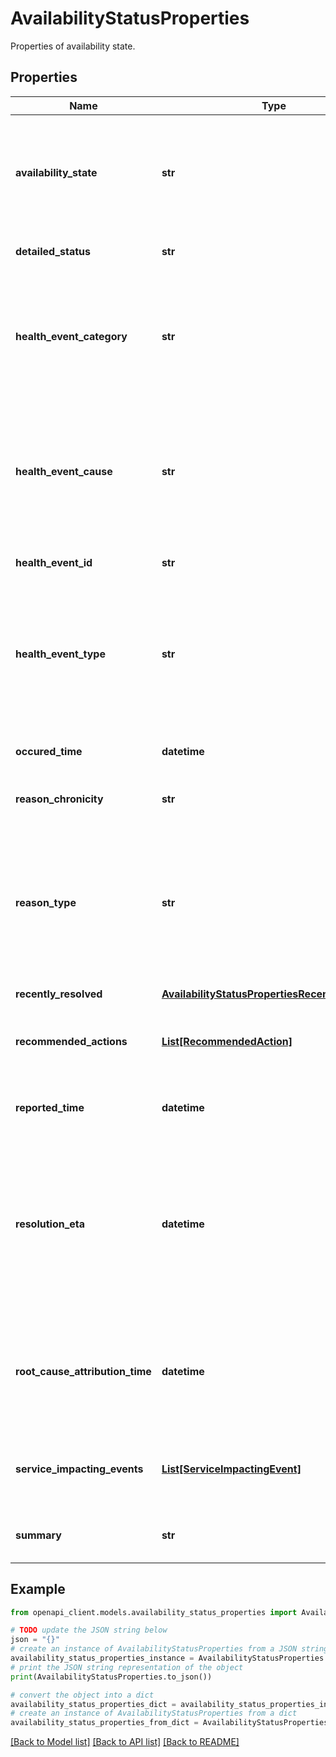 # AvailabilityStatusProperties

Properties of availability state.

## Properties

Name | Type | Description | Notes
------------ | ------------- | ------------- | -------------
**availability_state** | **str** | Availability status of the resource. When it is null, this availabilityStatus object represents an availability impacting event | [optional] 
**detailed_status** | **str** | Details of the availability status. | [optional] 
**health_event_category** | **str** | In case of an availability impacting event, it describes the category of a PlatformInitiated health impacting event. Examples are Planned, Unplanned etc. | [optional] 
**health_event_cause** | **str** | In case of an availability impacting event, it describes where the health impacting event was originated. Examples are PlatformInitiated, UserInitiated etc. | [optional] 
**health_event_id** | **str** | It is a unique Id that identifies the event | [optional] 
**health_event_type** | **str** | In case of an availability impacting event, it describes when the health impacting event was originated. Examples are Lifecycle, Downtime, Fault Analysis etc. | [optional] 
**occured_time** | **datetime** | Timestamp for when last change in health status occurred. | [optional] 
**reason_chronicity** | **str** | Chronicity of the availability transition. | [optional] 
**reason_type** | **str** | When the resource&#39;s availabilityState is Unavailable, it describes where the health impacting event was originated. Examples are planned, unplanned, user initiated or an outage etc. | [optional] 
**recently_resolved** | [**AvailabilityStatusPropertiesRecentlyResolved**](AvailabilityStatusPropertiesRecentlyResolved.md) |  | [optional] 
**recommended_actions** | [**List[RecommendedAction]**](RecommendedAction.md) | Lists actions the user can take based on the current availabilityState of the resource. | [optional] 
**reported_time** | **datetime** | Timestamp for when the health was last checked.  | [optional] 
**resolution_eta** | **datetime** | When the resource&#39;s availabilityState is Unavailable and the reasonType is not User Initiated, it provides the date and time for when the issue is expected to be resolved. | [optional] 
**root_cause_attribution_time** | **datetime** | When the resource&#39;s availabilityState is Unavailable, it provides the Timestamp for when the health impacting event was received. | [optional] 
**service_impacting_events** | [**List[ServiceImpactingEvent]**](ServiceImpactingEvent.md) | Lists the service impacting events that may be affecting the health of the resource. | [optional] 
**summary** | **str** | Summary description of the availability status. | [optional] 

## Example

```python
from openapi_client.models.availability_status_properties import AvailabilityStatusProperties

# TODO update the JSON string below
json = "{}"
# create an instance of AvailabilityStatusProperties from a JSON string
availability_status_properties_instance = AvailabilityStatusProperties.from_json(json)
# print the JSON string representation of the object
print(AvailabilityStatusProperties.to_json())

# convert the object into a dict
availability_status_properties_dict = availability_status_properties_instance.to_dict()
# create an instance of AvailabilityStatusProperties from a dict
availability_status_properties_from_dict = AvailabilityStatusProperties.from_dict(availability_status_properties_dict)
```
[[Back to Model list]](../README.md#documentation-for-models) [[Back to API list]](../README.md#documentation-for-api-endpoints) [[Back to README]](../README.md)


